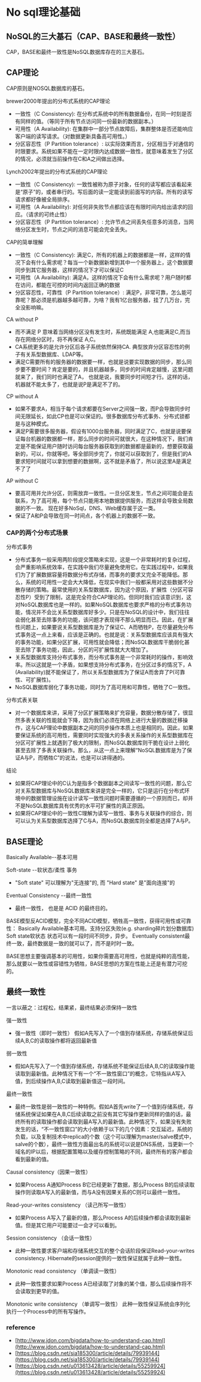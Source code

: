 # No sql理论基础

## NoSQL的三大基石（CAP、BASE和最终一致性）

CAP，BASE和最终一致性是NoSQL数据库存在的三大基石。

## CAP理论

CAP原则是NOSQL数据库的基石。

brewer2000年提出的分布式系统的CAP理论

* 一致性（C Consistency\): 在分布式系统中的所有数据备份，在同一时刻是否有同样的值。（等同于所有节点访问同一份最新的数据副本。）
* 可用性（A Availability\): 在集群中一部分节点故障后，集群整体是否还能响应客户端的读写请求。（对数据更新具备高可用性。）
* 分区容忍性（P Partition tolerance）: 以实际效果而言，分区相当于对通信的时限要求。系统如果不能在一定时限内达成数据一致性，就意味着发生了分区的情况，必须就当前操作在C和A之间做出选择。

Lynch2002年提出的分布式系统的CAP理论

* 一致性（C Consistency\): 一致性被称为原子对象，任何的读写都应该看起来是“原子”的，或者串行的。写后面的读一定能读到前面写的内容。所有的读写请求都好像被全局排序。
* 可用性（A Availability\): 对任何非失败节点都应该在有限时间内给出请求的回应。（请求的可终止性）
* 分区容忍性（P Partition tolerance）: 允许节点之间丢失任意多的消息，当网络分区发生时，节点之间的消息可能会完全丢失。

CAP的简单理解

* 一致性（C Consistency\): 满足C，所有的机器上的数据都是一样，这样的情况下会有什么需求呢？每当一个新数据新增到其中一个服务器上，这个数据要同步到其它服务器，这样的情况下才可以保证C
* 可用性（A Availability\): 满足A，这样的情况下会有什么需求呢？用户随时都在访问，都能在可控的时间内返回正确的数据
* 分区容忍性，可靠性（P Partition tolerance）: 满足P，非常可靠，怎么能可靠呢？那必须是机器越多越可靠，为啥？我有1亿台服务器，挂了几万台，完全没影响嘛。

CA without P

* 而不满足 P 意味着当网络分区没有发生时，系统既能满足 A,也能满足C,而当存在网络分区时，将不再保证 A,C。
* CA系统更多的是允许分区后各子系统依然保持CA. 典型放弃分区容忍性的例子有关系型数据库、LDAP等。
* 满足C需要所有的服务器的数据要一样，也就是说要实现数据的同步，那么同步要不要时间？肯定是要的，并且机器越多，同步的时间肯定越慢，这里问题就来了，我们同时也满足了A， 也就是说，我要同步时间短才行。这样的话，机器就不能太多了，也就是说P是满足不了的。

CP without A

* 如果不要求A，相当于每个请求都要在Server之间强一致，而P会导致同步时间无限延长，如此CP也是可以保证的。很多数据库分布式事务、分布式锁都是与这种模式。
* 满足P需要很多服务器，假设有1000台服务器，同时满足了C，也就是说要保证每台机器的数据都一样，那么同步的时间可就很大，在这种情况下，我们肯定是不能保证用户随时访问每台服务器获取到的数据都是最新的，想要获取最新的，可以，你就等吧，等全部同步完了，你就可以获取到了，但是我们的A要求短时间就可以拿到想要的数据啊，这不就是矛盾了，所以说这里A是满足不了了

AP without C

* 要高可用并允许分区，则需放弃一致性。一旦分区发生，节点之间可能会是去联系，为了高可用，每个节点只能用本地数据提供服务，而这样会导致全局数据的不一致。 现在好多NoSql，DNS、Web缓存属于这一类。
* 保证了A和P会导致在同一时间点，各个机器上的数据不一致。

### CAP的两个分布式场景

分布式事务

* 分布式事务一般采用两阶段提交策略来实现，这是一个非常耗时的复杂过程，会严重影响系统效率，在实践中我们尽量避免使用它。在实践过程中，如果我们为了扩展数据容量将数据分布式存储，而事务的要求又完全不能降低。那么，系统的可用性一定会大大降低，在现实中我们一般都采用对这些数据不分散存储的策略。最常使用的关系型数据库，因为这个原因，扩展性（分区可容忍性P）受到了限制，这是完全符合CAP理论的。但同时我们应该意识到，这对NoSQL数据库也是一样的。如果NoSQL数据库也要求严格的分布式事务功能，情况并不会比关系型数据库好多少。只是在NoSQL的设计中，我们往往会弱化甚至去除事务的功能，该问题才表现得不那么明显而已。因此，在扩展性问题上，如果要说关系型数据库是为了保证C、A而牺牲P，在尽量避免分布式事务这一点上来看，应该是正确的。也就是说：关系型数据库应该具有强大的事务功能，如果分区扩展，可用性就会降低；而NoSQL数据库干脆弱化甚至去除了事务功能，因此，分区的可扩展性就大大增加了。
* 关系型数据库支持分布式事务，而分布式事务是一个非常耗时的操作，影响效率。所以这就是一个矛盾，如果想支持分布式事务，在分区过多的情况下，A \(Availability\)就不能保证了，所以关系型数据库为了保证A而舍弃了P\(可靠性、可扩展性\)。
* NoSQL数据库弱化了事务功能，同时为了高可用和可靠性，牺牲了C一致性。

分布式表关联

* 对一个数据库来讲，采用了分区扩展策略来扩充容量，数据分散存储了，很显然多表关联的性能就会下降，因为我们必须在网络上进行大量的数据迁移操作，这与CAP理论中数据副本之间的同步操作本质上也是相同的。因此，如果要保证系统的高可用性，需要同时实现强大的多表关系操作的关系型数据库在分区可扩展性上就遇到了极大的限制，而NoSQL数据库则干脆在设计上弱化甚至去除了多表关联操作。那么，从这一点上来理解“NoSQL数据库是为了保证A与P，而牺牲C”的说法，也是可以讲得通的。

结论

* 如果将CAP理论中的C认为是指多个数据副本之间读写一致性的问题，那么它对关系型数据库与NoSQL数据库来讲是完全一样的，它只是运行在分布式环境中的数据管理设施在设计读写一致性问题时需要遵循的一个原则而已，却并不是NoSQL数据库具有优秀的水平可扩展性的真正原因。
* 如果将CAP理论中的一致性C理解为读写一致性、事务与关联操作的综合，则可以认为关系型数据库选择了C与A，而NoSQL数据库则全都是选择了A与P。

## BASE理论

Basically Available--基本可用

Soft-state --软状态/柔性 事务

* "Soft state" 可以理解为"无连接"的, 而 "Hard state" 是"面向连接"的

Eventual Consistency --最终一致性

* 最终一致性， 也是是 ACID 的最终目的。

BASE模型反ACID模型，完全不同ACID模型，牺牲高一致性，获得可用性或可靠性： Basically Available基本可用。支持分区失败\(e.g. sharding碎片划分数据库\) Soft state软状态 状态可以有一段时间不同步，异步。 Eventually consistent最终一致，最终数据是一致的就可以了，而不是时时一致。

BASE思想主要强调基本的可用性，如果你需要高可用性，也就是纯粹的高性能，那么就要以一致性或容错性为牺牲，BASE思想的方案在性能上还是有潜力可挖的。

## 最终一致性

一言以蔽之：过程松，结果紧，最终结果必须保持一致性

强一致性

* 强一致性（即时一致性） 假如A先写入了一个值到存储系统，存储系统保证后续A,B,C的读取操作都将返回最新值

弱一致性

* 假如A先写入了一个值到存储系统，存储系统不能保证后续A,B,C的读取操作能读取到最新值。此种情况下有一个“不一致性窗口”的概念，它特指从A写入值，到后续操作A,B,C读取到最新值这一段时间。

最终一致性

* 最终一致性是弱一致性的一种特例。假如A首先write了一个值到存储系统，存储系统保证如果在A,B,C后续读取之前没有其它写操作更新同样的值的话，最终所有的读取操作都会读取到最A写入的最新值。此种情况下，如果没有失败发生的话，“不一致性窗口”的大小依赖于以下的几个因素：交互延迟，系统的负载，以及复制技术中replica的个数（这个可以理解为master/salve模式中，salve的个数），最终一致性方面最出名的系统可以说是DNS系统，当更新一个域名的IP以后，根据配置策略以及缓存控制策略的不同，最终所有的客户都会看到最新的值。

Causal consistency（因果一致性）

* 如果Process A通知Process B它已经更新了数据，那么Process B的后续读取操作则读取A写入的最新值，而与A没有因果关系的C则可以最终一致性。

Read-your-writes consistency （读己所写一致性）

* 如果Process A写入了最新的值，那么Process A的后续操作都会读取到最新值。但是其它用户可能要过一会才可以看到。

Session consistency （会话一致性）

* 此种一致性要求客户端和存储系统交互的整个会话阶段保证Read-your-writes consistency. Hibernate的session提供的一致性保证就属于此种一致性。

Monotonic read consistency （单调读一致性）

* 此种一致性要求如果Process A已经读取了对象的某个值，那么后续操作将不会读取到更早的值。

Monotonic write consistency （单调写一致性） 此种一致性保证系统会序列化执行一个Process中的所有写操作。

### reference

* [http://www.jdon.com/bigdata/how-to-understand-cap.html](http://www.jdon.com/bigdata/how-to-understand-cap.html)
* [https://blog.csdn.net/sia185300/article/details/79939144](https://blog.csdn.net/sia185300/article/details/79939144)
* [https://blog.csdn.net/u013613428/article/details/55259924](https://blog.csdn.net/u013613428/article/details/55259924)

